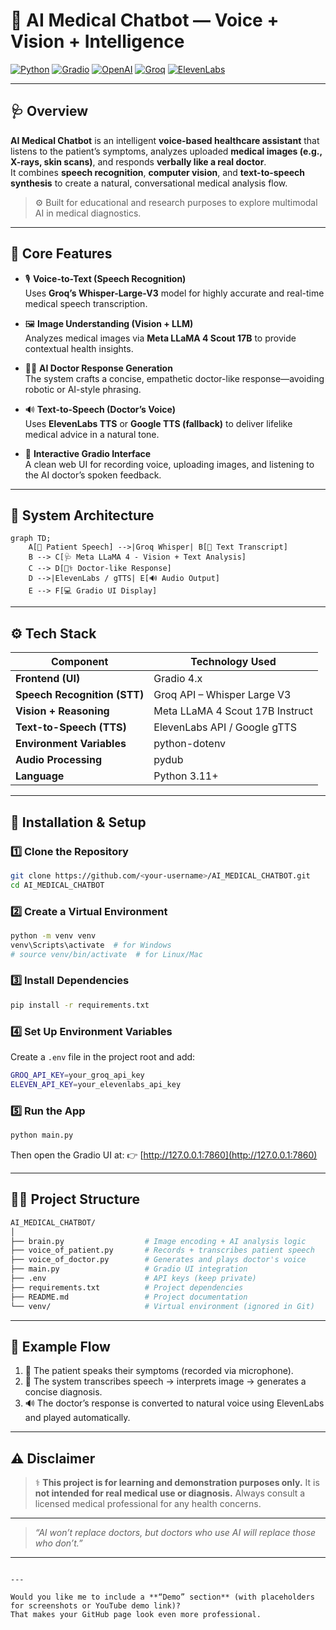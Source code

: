 
# 🧠 AI Medical Chatbot — Voice + Vision + Intelligence

[![Python](https://img.shields.io/badge/Python-3.11+-blue.svg)](https://www.python.org/)
[![Gradio](https://img.shields.io/badge/Gradio-4.x-orange.svg)](https://gradio.app)
[![OpenAI](https://img.shields.io/badge/Meta_LLaMA_4-Instruct-green.svg)](https://ai.meta.com/llama/)
[![Groq](https://img.shields.io/badge/Groq-Whisper_Large_V3-purple.svg)](https://groq.com)
[![ElevenLabs](https://img.shields.io/badge/ElevenLabs-TTS-red.svg)](https://elevenlabs.io)

---

## 🩺 Overview

**AI Medical Chatbot** is an intelligent **voice-based healthcare assistant** that listens to the patient’s symptoms, analyzes uploaded **medical images (e.g., X-rays, skin scans)**, and responds **verbally like a real doctor**.  
It combines **speech recognition**, **computer vision**, and **text-to-speech synthesis** to create a natural, conversational medical analysis flow.

> ⚙️ Built for educational and research purposes to explore multimodal AI in medical diagnostics.

---

## 🧩 Core Features

- 🎙️ **Voice-to-Text (Speech Recognition)**  
  Uses **Groq’s Whisper-Large-V3** model for highly accurate and real-time medical speech transcription.

- 🖼️ **Image Understanding (Vision + LLM)**  
  Analyzes medical images via **Meta LLaMA 4 Scout 17B** to provide contextual health insights.

- 🧑‍⚕️ **AI Doctor Response Generation**  
  The system crafts a concise, empathetic doctor-like response—avoiding robotic or AI-style phrasing.

- 🔊 **Text-to-Speech (Doctor’s Voice)**  
  Uses **ElevenLabs TTS** or **Google TTS (fallback)** to deliver lifelike medical advice in a natural tone.

- 💬 **Interactive Gradio Interface**  
  A clean web UI for recording voice, uploading images, and listening to the AI doctor’s spoken feedback.

---

## 🧠 System Architecture

```mermaid
graph TD;
    A[🎤 Patient Speech] -->|Groq Whisper| B[🧾 Text Transcript]
    B --> C[🩺 Meta LLaMA 4 - Vision + Text Analysis]
    C --> D[🧑‍⚕️ Doctor-like Response]
    D -->|ElevenLabs / gTTS| E[🔊 Audio Output]
    E --> F[💻 Gradio UI Display]
````

---

## ⚙️ Tech Stack

| Component                    | Technology Used                 |
| ---------------------------- | ------------------------------- |
| **Frontend (UI)**            | Gradio 4.x                      |
| **Speech Recognition (STT)** | Groq API – Whisper Large V3     |
| **Vision + Reasoning**       | Meta LLaMA 4 Scout 17B Instruct |
| **Text-to-Speech (TTS)**     | ElevenLabs API / Google gTTS    |
| **Environment Variables**    | python-dotenv                   |
| **Audio Processing**         | pydub                           |
| **Language**                 | Python 3.11+                    |

---

## 🚀 Installation & Setup

### 1️⃣ Clone the Repository

```bash
git clone https://github.com/<your-username>/AI_MEDICAL_CHATBOT.git
cd AI_MEDICAL_CHATBOT
```

### 2️⃣ Create a Virtual Environment

```bash
python -m venv venv
venv\Scripts\activate  # for Windows
# source venv/bin/activate  # for Linux/Mac
```

### 3️⃣ Install Dependencies

```bash
pip install -r requirements.txt
```

### 4️⃣ Set Up Environment Variables

Create a `.env` file in the project root and add:

```bash
GROQ_API_KEY=your_groq_api_key
ELEVEN_API_KEY=your_elevenlabs_api_key
```

### 5️⃣ Run the App

```bash
python main.py
```

Then open the Gradio UI at:
👉 [http://127.0.0.1:7860](http://127.0.0.1:7860)

---

## 🧑‍💻 Project Structure

```bash
AI_MEDICAL_CHATBOT/
│
├── brain.py                  # Image encoding + AI analysis logic
├── voice_of_patient.py       # Records + transcribes patient speech
├── voice_of_doctor.py        # Generates and plays doctor's voice
├── main.py                   # Gradio UI integration
├── .env                      # API keys (keep private)
├── requirements.txt          # Project dependencies
├── README.md                 # Project documentation
└── venv/                     # Virtual environment (ignored in Git)
```

---

## 🧬 Example Flow

1. 🎤 The patient speaks their symptoms (recorded via microphone).
2. 🧠 The system transcribes speech → interprets image → generates a concise diagnosis.
3. 🔊 The doctor’s response is converted to natural voice using ElevenLabs and played automatically.

---

## ⚠️ Disclaimer

> ⚕️ **This project is for learning and demonstration purposes only.**
> It is **not intended for real medical use or diagnosis.**
> Always consult a licensed medical professional for any health concerns.

---


> *“AI won’t replace doctors, but doctors who use AI will replace those who don’t.”*

---

```

---

Would you like me to include a **“Demo” section** (with placeholders for screenshots or YouTube demo link)?  
That makes your GitHub page look even more professional.
```
